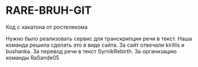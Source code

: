 # RARE-BRUH-GIT
Код с хакатона от ростелекома

Нужно было реализовать сервис для транскрипции речи в текст. Наша команда решила сделать это в виде сайта. За сайт отвечали kirillis и bushanka. За перевод речи в текст SyrnikRebirth. За организацию команды RaSande05

